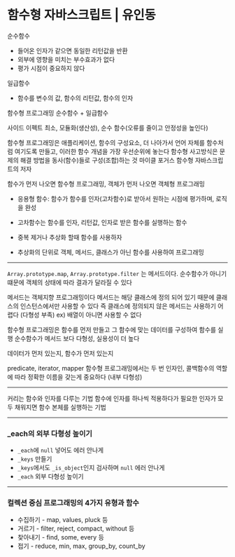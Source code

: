 # 함수형 자바스크립트 | 유인동

순수함수
- 들어온 인자가 같으면 동일한 리턴값을 반환
- 외부에 영향을 미치는 부수효과가 없다
- 평가 시점이 중요하지 않다

일급함수
- 함수를 변수의 값, 함수의 리턴값, 함수의 인자

함수형 프로그래밍
순수함수 + 일급함수  

사이드 이펙트 최소, 모듈화(생산성), 순수 함수(오류를 줄이고 안정성을 높인다)

함수형 프로그래밍은 애플리케이션, 함수의 구성요소, 더 나아가서 언어 자체를 함수처럼 여기도록 만들고, 이러한 함수 개념을 가장 우선순위에 놓는다
함수형 사고방식은 문제의 해결 방법을 동사(함수)들로 구성(조합)하는 것
마이클 포거스 함수형 자바스크립트의 저자


함수가 먼저 나오면 함수형 프로그래밍, 객체가 먼저 나오면 객체형 프로그래밍


- 응용형 함수: 함수가 함수를 인자(고차함수)로 받아서 원하는 시점에 평가하며, 로직을 완성
- 고차함수는 함수를 인자, 리턴값, 인자로 받은 함수를 실행하는 함수

- 중복 제거나 추상화 할때 함수를 사용하자
- 추상화의 단위로 객체, 메서드, 클래스가 아닌 함수를 사용하여 프로그래밍



- - - - - - 
`Array.prototype.map`, `Array.prototype.filter` 는 메서드이다. 순수함수가 아니기 떄문에 객체의 상태에 따라 결과가 달라질 수 있다

메서드는 객체지향 프로그래밍이다
메서드는 해당 클래스에 정의 되어 있기 때문에 클래스의 인스턴스에서만 사용할 수 있다
즉 클래스에 정의되지 않은 메서드는 사용하기 어렵다 (다형성 부족)
ex) 배열이 아니면 사용할 수 없다

함수형 프로그래밍은 함수를 먼저 만들고 그 함수에 맞는 데이터를 구성하여 함수를 실행
순수함수가 메서드 보다 다형성, 실용성이 더 높다

데이터가 먼저 있는지, 함수가 먼저 있는지

predicate, iterator, mapper
함수형 프로그래밍에서는 두 번 인자인, 콜백함수의 역할에 따라 정확한 이름을 갖는게 중요하다 (내부 다형성)


- - - - - - 

커리는 함수와 인자를 다루는 기법
함수에 인자를 하나씩 적용하다가 필요한 인자가 모두 채워지면 함수 본체를 실행하는 기법

- - - - - -

### _each의 외부 다형성 높이기
* `_each`에 `null` 넣어도 에러 안나게
* `_keys` 만들기
* `_keys`에서도 `_is_object`인지 검사하며 `null` 에러 안나게
* `_each` 외부 다형성 높이기

- - - - - -

### 컬렉션 중심 프로그래밍의 4가지 유형과 함수
* 수집하기 - map, values, pluck 등
* 거르기 - filter, reject, compact, without 등
* 찾아내기 - find, some, every 등
* 접기 - reduce, min, max, group_by, count_by